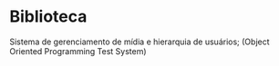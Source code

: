 # Biblioteca
 Sistema de gerenciamento de mídia e hierarquia de usuários; (Object Oriented Programming Test System)
